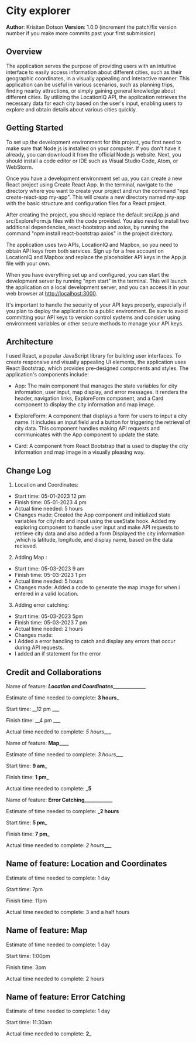 # City explorer

**Author**: Krisitan Dotson
**Version**: 1.0.0 (increment the patch/fix version number if you make more commits past your first submission)

## Overview

The application serves the purpose of providing users with an intuitive interface to easily access information about different cities, such as their geographic coordinates, in a visually appealing and interactive manner. This application can be useful in various scenarios, such as planning trips, finding nearby attractions, or simply gaining general knowledge about different cities. By utilizing the LocationIQ API, the application retrieves the necessary data for each city based on the user's input, enabling users to explore and obtain details about various cities quickly.

## Getting Started

To set up the development environment for this project, you first need to make sure that Node.js is installed on your computer. If you don't have it already, you can download it from the official Node.js website. Next, you should install a code editor or IDE such as Visual Studio Code, Atom, or WebStorm.

Once you have a development environment set up, you can create a new React project using Create React App. In the terminal, navigate to the directory where you want to create your project and run the command "npx create-react-app my-app". This will create a new directory named my-app with the basic structure and configuration files for a React project.

After creating the project, you should replace the default src/App.js and src/ExploreForm.js files with the code provided. You also need to install two additional dependencies, react-bootstrap and axios, by running the command "npm install react-bootstrap axios" in the project directory.

The application uses two APIs, LocationIQ and Mapbox, so you need to obtain API keys from both services. Sign up for a free account on LocationIQ and Mapbox and replace the placeholder API keys in the App.js file with your own.

When you have everything set up and configured, you can start the development server by running "npm start" in the terminal. This will launch the application on a local development server, and you can access it in your web browser at <http://localhost:3000>.

It's important to handle the security of your API keys properly, especially if you plan to deploy the application to a public environment. Be sure to avoid committing your API keys to version control systems and consider using environment variables or other secure methods to manage your API keys.

## Architecture

I used React, a popular JavaScript library for building user interfaces. To create responsive and visually appealing UI elements, the application uses React Bootstrap, which provides pre-designed components and styles.
The application's components include:

* App: The main component that manages the state variables for city information, user input, map display, and error messages. It renders the header, navigation links, ExploreForm component, and a Card component to display the city information and map image.

* ExploreForm: A component that displays a form for users to input a city name. It includes an input field and a button for triggering the retrieval of city data. This component handles making API requests and communicates with the App component to update the state.

* Card: A component from React Bootstrap that is used to display the city information and map image in a visually pleasing way.

## Change Log

1. Location and Coordinates:

* Start time: 05-01-2023 12 pm
* Finish time: 05-01-2023 4 pm
* Actual time needed: 5 hours
* Changes made:
Created the App component and initialized state variables for cityInfo and input using the useState hook.
Added my exploring component to handle user input and make API requests to retrieve city data and also added a form
Displayed the city information ,which is latitude, longitude, and display name, based on the data recieved.

2. Adding Map :

* Start time: 05-03-2023 9 am
* Finish time: 05-03-2023 1 pm
* Actual time needed: 5 hours
* Changes made:
Added a code to generate the map image for when i entered in a valid location.

3. Adding error catching:

* Start time: 05-03-2023 5pm
* Finish time: 05-03-2023 7 pm
* Actual time needed: 2 hours
* Changes made:
* I Added a error handling to catch and display any errors that occur during API requests.
* I added an if statement for the error

## Credit and Collaborations
<!-- Give credit (and a link) to other people or resources that helped you build this application. -->

Name of feature: _______**Location and Coordinates**_____________________

Estimate of time needed to complete: __3 hours___

Start time: __12 pm ___

Finish time: __4 pm ___

Actual time needed to complete: _5 hours____

Name of feature: ____________**Map**________________

Estimate of time needed to complete: _3 hours____

Start time: __9 am___

Finish time: __1 pm___

Actual time needed to complete: ___5__

Name of feature: ________**Error Catching**____________________

Estimate of time needed to complete: ___2 hours__

Start time: __5 pm___

Finish time: __7 pm___

Actual time needed to complete: _2 hours____


## Name of feature: Location and Coordinates

Estimate of time needed to complete: 1 day

Start time: 7pm

Finish time: 11pm

Actual time needed to complete: 3 and a half hours


## Name of feature: Map

Estimate of time needed to complete: 1 day

Start time: 1:00pm

Finish time: 3pm

Actual time needed to complete: 2 hours

## Name of feature: Error Catching

Estimate of time needed to complete: 1 day

Start time: 11:30am

Actual time needed to complete: __2___

